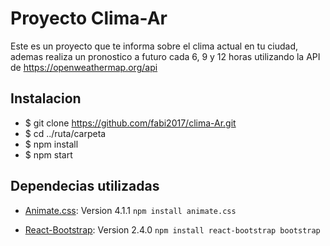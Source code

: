 # Proyecto Clima-Ar

Este es un proyecto que te informa sobre el clima actual en tu ciudad, ademas realiza un pronostico a futuro cada 6, 9 y 12 horas utilizando  la API de https://openweathermap.org/api

## Instalacion

*  $ git clone https://github.com/fabi2017/clima-Ar.git
*  $ cd ../ruta/carpeta
*  $ npm install
*  $ npm start

## Dependecias utilizadas 

* [Animate.css](https://animate.style/): Version 4.1.1
  `npm install animate.css`

* [React-Bootstrap](https://react-bootstrap.github.io/): Version 2.4.0
   `npm install react-bootstrap bootstrap`
  
